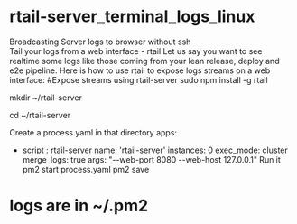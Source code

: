 # rtail-server_terminal_logs_linux
Broadcasting Server logs to browser  without ssh  
Tail your logs from a web interface - rtail
Let us say you want to see realtime some logs like those coming from your lean release, deploy and e2e pipeline. Here is how to use rtail to expose logs streams on a web interface:
#Expose streams using rtail-server
sudo npm install -g rtail

mkdir ~/rtail-server

cd ~/rtail-server

Create a process.yaml in that directory
apps:
  - script : rtail-server
    name: 'rtail-server'
    instances: 0
    exec_mode: cluster
    merge_logs: true
    args: "--web-port 8080 --web-host 127.0.0.1"
Run it
pm2 start process.yaml
pm2 save
# logs are in ~/.pm2
